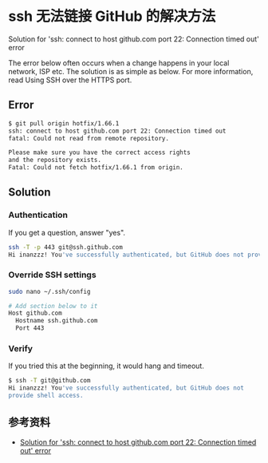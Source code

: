 # ssh 无法链接 GitHub 的解决方法

Solution for 'ssh: connect to host github.com port 22: Connection timed out' error

The error below often occurs when a change happens in your local network, ISP etc. The solution is as simple as below. For more information, read Using SSH over the HTTPS port.

## Error

```bash
$ git pull origin hotfix/1.66.1
ssh: connect to host github.com port 22: Connection timed out
fatal: Could not read from remote repository.

Please make sure you have the correct access rights
and the repository exists.
Fatal: Could not fetch hotfix/1.66.1 from origin.
```

## Solution

### Authentication

If you get a question, answer "yes".

```bash
ssh -T -p 443 git@ssh.github.com
Hi inanzzz! You've successfully authenticated, but GitHub does not provide shell access.
```

### Override SSH settings

```bash
sudo nano ~/.ssh/config

# Add section below to it
Host github.com
  Hostname ssh.github.com
  Port 443
```

### Verify

If you tried this at the beginning, it would hang and timeout.

```bash
$ ssh -T git@github.com
Hi inanzzz! You've successfully authenticated, but GitHub does not
provide shell access.
```

## 参考资料

- [Solution for 'ssh: connect to host github.com port 22: Connection timed out' error](http://www.inanzzz.com/index.php/post/wa1f/solution-for-ssh-connect-to-host-github-com-port-22-connection-timed-out-error)
